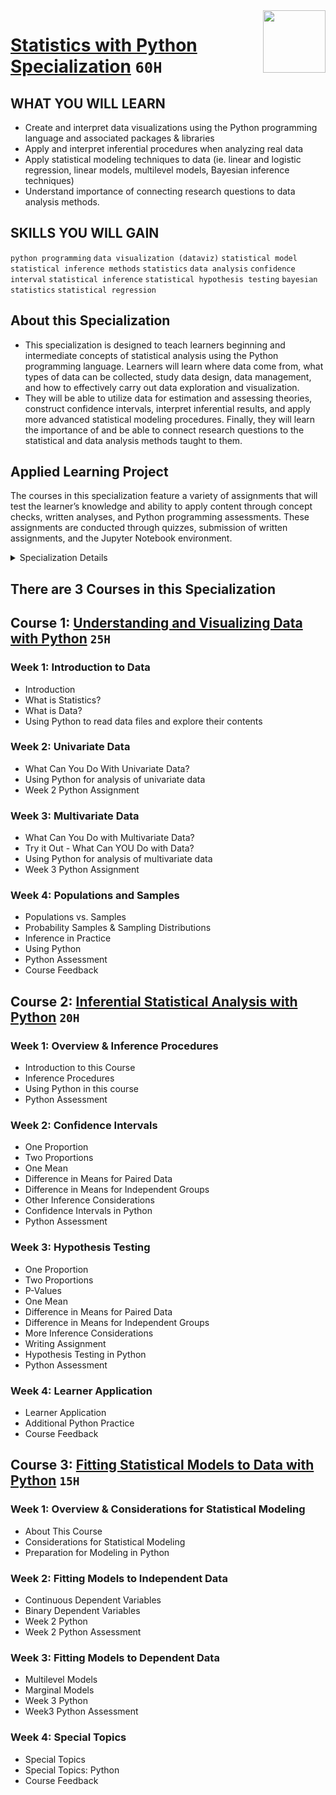 <img align="right" width="100" height="100" src="https://github.com/cs-MohamedAyman/Coursera-Specializations/blob/master/organizations-logos/university%20of%20michigan.jpg">

# [Statistics with Python Specialization](https://www.coursera.org/specializations/statistics-with-python) `60H`

## WHAT YOU WILL LEARN
- Create and interpret data visualizations using the Python programming language and associated packages & libraries
- Apply and interpret inferential procedures when analyzing real data
- Apply statistical modeling techniques to data (ie. linear and logistic regression, linear models, multilevel models, Bayesian inference techniques)
- Understand importance of connecting research questions to data analysis methods.

## SKILLS YOU WILL GAIN
`python programming` `data visualization (dataviz)` `statistical model` `statistical inference methods` `statistics` `data analysis` `confidence interval` `statistical inference` `statistical hypothesis testing` `bayesian statistics` `statistical regression`

## About this Specialization
- This specialization is designed to teach learners beginning and intermediate concepts of statistical analysis using the Python programming language. Learners will learn where data come from, what types of data can be collected, study data design, data management, and how to effectively carry out data exploration and visualization. 
- They will be able to utilize data for estimation and assessing theories, construct confidence intervals, interpret inferential results, and apply more advanced statistical modeling procedures. Finally, they will learn the importance of and be able to connect research questions to the statistical and data analysis methods taught to them.

## Applied Learning Project
The courses in this specialization feature a variety of assignments that will test the learner’s knowledge and ability to apply content through concept checks, written analyses, and Python programming assessments. These assignments are conducted through quizzes, submission of written assignments, and the Jupyter Notebook environment.

<details>
	<summary>Specialization Details</summary>

- In the first course, learners will be introduced to the field of statistics, including where data come from, study design, data management, and exploring and visualizing data. Learners will identify different types of data, and learn how to visualize, analyze, and interpret summaries for both univariate and multivariate data. Learners will also be introduced to the differences between probability and non-probability sampling from larger populations, the idea of how sample estimates vary, and how inferences can be made about larger populations based on probability sampling.

- At the end of each week, learners will apply the statistical concepts they’ve learned using Python within the course environment. During these lab-based sessions, learners will discover the different uses of Python as a tool, including the Numpy, Pandas, Statsmodels, Matplotlib, and Seaborn libraries. Tutorial videos are provided to walk learners through the creation of visualizations and data management, all within Python. This course utilizes the Jupyter Notebook environment within Coursera.

- In the second course, we will explore basic principles behind using data for estimation and for assessing theories. We will analyze both categorical data and quantitative data, starting with one population techniques and expanding to handle comparisons of two populations. We will learn how to construct confidence intervals. We will also use sample data to assess whether or not a theory about the value of a parameter is consistent with the data. A major focus will be on interpreting inferential results appropriately.

- At the end of each week, learners will apply what they’ve learned using Python within the course environment. During these lab-based sessions, learners will work through tutorials focusing on specific case studies to help solidify the week’s statistical concepts, which will include further deep dives into Python libraries including Statsmodels, Pandas, and Seaborn. This course utilizes the Jupyter Notebook environment within Coursera.

- In the third course, we will expand our exploration of statistical inference techniques by focusing on the science and art of fitting statistical models to data. We will build on the concepts presented in the Statistical Inference course (Course 2) to emphasize the importance of connecting research questions to our data analysis methods. We will also focus on various modeling objectives, including making inference about relationships between variables and generating predictions for future observations.

- This course will introduce and explore various statistical modeling techniques, including linear regression, logistic regression, generalized linear models, hierarchical and mixed effects (or multilevel) models, and Bayesian inference techniques. All techniques will be illustrated using a variety of real data sets, and the course will emphasize different modeling approaches for different types of data sets, depending on the study design underlying the data (referring back to Course 1, Understanding and Visualizing Data with Python). During these lab-based sessions, learners will work through tutorials focusing on specific case studies to help solidify the week’s statistical concepts, which will include further deep dives into Python libraries including Statsmodels, Pandas, and Seaborn. This course utilizes the Jupyter Notebook environment within Coursera.

</details>

## There are 3 Courses in this Specialization

## Course 1: [Understanding and Visualizing Data with Python](https://www.coursera.org/learn/understanding-visualization-data) `25H`

### Week 1: Introduction to Data
- Introduction
- What is Statistics?
- What is Data?
- Using Python to read data files and explore their contents

### Week 2: Univariate Data
- What Can You Do With Univariate Data?
- Using Python for analysis of univariate data
- Week 2 Python Assignment

### Week 3: Multivariate Data
- What Can You Do with Multivariate Data?
- Try it Out - What Can YOU Do with Data?
- Using Python for analysis of multivariate data
- Week 3 Python Assignment

### Week 4: Populations and Samples
- Populations vs. Samples
- Probability Samples & Sampling Distributions
- Inference in Practice
- Using Python
- Python Assessment
- Course Feedback

## Course 2: [Inferential Statistical Analysis with Python](https://www.coursera.org/learn/inferential-statistical-analysis-python) `20H`

### Week 1: Overview & Inference Procedures
- Introduction to this Course
- Inference Procedures
- Using Python in this course
- Python Assessment

### Week 2: Confidence Intervals
- One Proportion
- Two Proportions
- One Mean
- Difference in Means for Paired Data
- Difference in Means for Independent Groups
- Other Inference Considerations
- Confidence Intervals in Python
- Python Assessment

### Week 3: Hypothesis Testing
- One Proportion
- Two Proportions
- P-Values
- One Mean
- Difference in Means for Paired Data
- Difference in Means for Independent Groups
- More Inference Considerations
- Writing Assignment
- Hypothesis Testing in Python
- Python Assessment

### Week 4: Learner Application
- Learner Application
- Additional Python Practice
- Course Feedback

## Course 3: [Fitting Statistical Models to Data with Python](https://www.coursera.org/learn/fitting-statistical-models-data-python) `15H`

### Week 1: Overview & Considerations for Statistical Modeling
- About This Course
- Considerations for Statistical Modeling
- Preparation for Modeling in Python

### Week 2: Fitting Models to Independent Data
- Continuous Dependent Variables
- Binary Dependent Variables
- Week 2 Python
- Week 2 Python Assessment

### Week 3: Fitting Models to Dependent Data
- Multilevel Models
- Marginal Models
- Week 3 Python
- Week3 Python Assessment

### Week 4: Special Topics
- Special Topics
- Special Topics: Python
- Course Feedback
